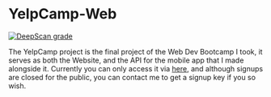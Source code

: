 # YelpCamp-Web
[![DeepScan grade](https://deepscan.io/api/teams/8658/projects/10871/branches/155934/badge/grade.svg)](https://deepscan.io/dashboard#view=project&tid=8658&pid=10871&bid=155934)

The YelpCamp project is the final project of the Web Dev Bootcamp I took, it serves as both the Website, and the API for the mobile app that I made alongside it. Currently you can only access it via [here](https://paradox-yelp-camp.herokuapp.com), and although signups are closed for the public, you can contact me to get a signup key if you so wish.
